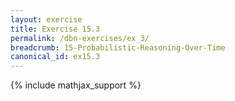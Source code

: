 ```yaml
---
layout: exercise
title: Exercise 15.3
permalink: /dbn-exercises/ex_3/
breadcrumb: 15-Probabilistic-Reasoning-Over-Time
canonical_id: ex15.3
---
```


{% include mathjax_support %}

